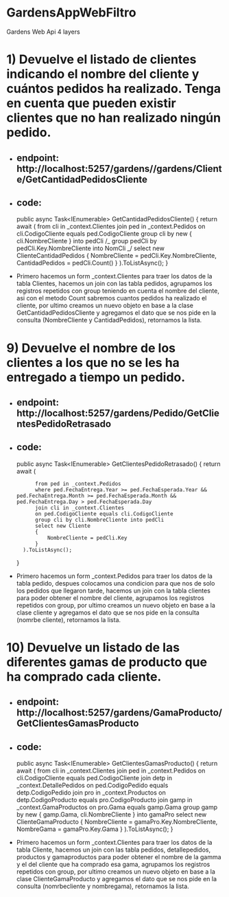 # GardensAppWebFiltro

Gardens Web Api 4 layers

# 1) Devuelve el listado de clientes indicando el nombre del cliente y cuántos pedidos ha realizado. Tenga en cuenta que pueden existir clientes que no han realizado ningún pedido.

- ## endpoint: http://localhost:5257/gardens//gardens/Cliente/GetCantidadPedidosCliente
- ## code:

  public async Task<IEnumerable<ClienteCantidadPedidos>> GetCantidadPedidosCliente()
  {
  return await (
  from cli in \_context.Clientes
  join ped in \_context.Pedidos
  on cli.CodigoCliente equals ped.CodigoCliente
  group cli by new { cli.NombreCliente } into pedCli
  /_ group pedCli by pedCli.Key.NombreCliente into NomCli _/
  select new ClienteCantidadPedidos
  {
  NombreCliente = pedCli.Key.NombreCliente,
  CantidadPedidos = pedCli.Count()
  }
  ).ToListAsync();
  }

- Primero hacemos un form \_context.Clientes para traer los datos de la tabla Clientes, hacemos un join con las tabla pedidos, agrupamos los registros repetidos con group teniendo en cuenta el nombre del cliente, asi con el metodo Count sabremos cuantos pedidos ha realizado el cliente, por ultimo creamos un nuevo objeto en base a la clase GetCantidadPedidosCliente y agregamos el dato que se nos pide en la consulta (NombreCliente y CantidadPedidos), retornamos la lista.

# 9) Devuelve el nombre de los clientes a los que no se les ha entregado a tiempo un pedido.

- ## endpoint: http://localhost:5257/gardens/Pedido/GetClientesPedidoRetrasado
- ## code:

  public async Task<IEnumerable<Cliente>> GetClientesPedidoRetrasado()
  {
  return await (

            from ped in _context.Pedidos
            where ped.FechaEntrega.Year >= ped.FechaEsperada.Year && ped.FechaEntrega.Month >= ped.FechaEsperada.Month && ped.FechaEntrega.Day > ped.FechaEsperada.Day
            join cli in _context.Clientes
            on ped.CodigoCliente equals cli.CodigoCliente
            group cli by cli.NombreCliente into pedCli
            select new Cliente
            {
                NombreCliente = pedCli.Key
            }
        ).ToListAsync();

  }

- Primero hacemos un form \_context.Pedidos para traer los datos de la tabla pedido, despues colocamos
  una condicion para que nos de solo los pedidos que llegaron tarde, hacemos un join con la tabla clientes para
  poder obtener el nombre del cliente, agrupamos los registros repetidos con group, por ultimo creamos un nuevo objeto en
  base a la clase cliente y agregamos el dato que se nos pide en la consulta (nomrbe cliente), retornamos la lista.

# 10) Devuelve un listado de las diferentes gamas de producto que ha comprado cada cliente.

- ## endpoint: http://localhost:5257/gardens/GamaProducto/GetClientesGamasProducto
- ## code:

  public async Task<IEnumerable<ClienteGamaProducto>> GetClientesGamasProducto()
  {
  return await (
  from cli in \_context.Clientes
  join ped in \_context.Pedidos
  on cli.CodigoCliente equals ped.CodigoCliente
  join detp in \_context.DetallePedidos
  on ped.CodigoPedido equals detp.CodigoPedido
  join pro in \_context.Productos
  on detp.CodigoProducto equals pro.CodigoProducto
  join gamp in \_context.GamaProductos
  on pro.Gama equals gamp.Gama
  group gamp by new { gamp.Gama, cli.NombreCliente } into gamaPro
  select new ClienteGamaProducto
  {
  NombreCliente = gamaPro.Key.NombreCliente,
  NombreGama = gamaPro.Key.Gama
  }
  ).ToListAsync();
  }

- Primero hacemos un form \_context.Clientes para traer los datos de la tabla Cliente, hacemos un join con las tabla pedidos, detallepedidos, productos y gamaproductos para poder obtener el nombre de la gamma y el del cliente que ha comprado esa gama, agrupamos los registros repetidos con group, por ultimo creamos un nuevo objeto en base a la clase ClienteGamaProducto y agregamos el dato que se nos pide en la consulta (nomrbecliente y nombregama), retornamos la lista.
